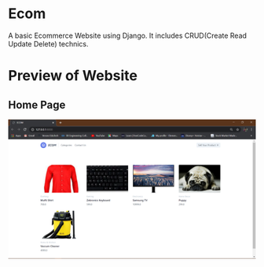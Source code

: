 # Ecom
 A basic Ecommerce Website using Django.
 It includes CRUD(Create Read Update Delete) technics.
# Preview of Website
## Home Page
![](Screenshot%20(308).png)
